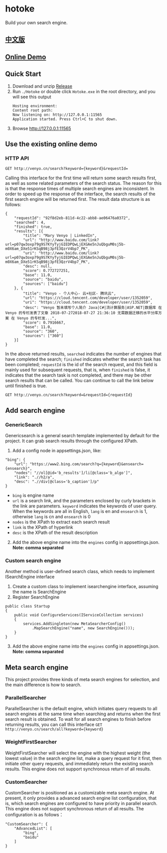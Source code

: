# hotoke
Build your own search engine.

## [中文版](README_CN.md)

## [Online Demo](http://venyo.cn/)

## Quick Start

1. Download and unzip [Release](https://github.com/venyowong/hotoke/releases)
2. Run `./Hotoke` or double click `Hotoke.exe` in the root directory, and you will see this output
    ```
    Hosting environment: 
    Content root path: 
    Now listening on: http://127.0.0.1:11565
    Application started. Press Ctrl+C to shut down.
    ```
3. Browse http://127.0.0.1:11565

## Use the existing online demo

### HTTP API

`GET http://venyo.cn/search?keyword={keyword}&requestId=`

Calling this interface for the first time will return some search results first, as well as some related parameters of the search status. The reason for this is that the response times of multiple search engines are inconsistent. In order to speed up the response of the interface, the search results of the first search engine will be returned first. The result data structure is as follows:
```
{
	"requestId": "92f8d2eb-811d-4c22-abb8-ae06476a0372",
	"searched": 4,
	"finished": true,
	"results": [{
		"title": "Mary Venyo | LinkedIn",
		"url": "http://www.baidu.com/link?url=p07qw3oxp79g9S7KYyTyjGIEDPQwLjEXGAe5nJuQbguM0sj5b-m0X6am_DXe51rKSqB98j3pfE3QzrV4bp7_PK",
		"uri": "http://www.baidu.com/link?url=p07qw3oxp79g9S7KYyTyjGIEDPQwLjEXGAe5nJuQbguM0sj5b-m0X6am_DXe51rKSqB98j3pfE3QzrV4bp7_PK",
		"desc": null,
		"score": 0.772727251,
		"base": 11.0,
		"source": "baidu",
		"sources": ["baidu"]
	}, {
		"title": "Venyo - 个人中心- 云+社区- 腾讯云",
		"url": "https://cloud.tencent.com/developer/user/1352059",
		"uri": "https://cloud.tencent.com/developer/user/1352059",
		"desc": "Venyo 暂未填写个人简介 Java|C#|流计算服务|ASP.NET|数据库 在 Venyo 的专栏发表了文章 2018-07-272018-07-27 21:36:10 无需数据迁移的水平分库方案 在 Venyo 的专栏发...",
		"score": 0.7916667,
		"base": 11.0,
		"source": "360",
		"sources": ["360"]
	}]
}
```
In the above returned results, `searched` indicates the number of engines that have completed the search; `finished` indicates whether the search task has been completed; `requestId` is the id of the search request, and this field is mainly used for subsequent requests, that is, when `finished` is false, it indicates that the search task is not completed, and there may be other search results that can be called. You can continue to call the link below until finished is true.

`GET http://venyo.cn/search?keyword=&requestId={requestId}`

## Add search engine

### GenericSearch

Genericsearch is a general search template implemented by default for the project. It can grab search results through the configured XPath.

1. Add a config node in appsettings.json, like:
```
"bing": {
    "url": "https://www2.bing.com/search?q={keyword}&ensearch={ensearch}",
    "nodes": "//ol[@id='b_results']/li[@class='b_algo']",
    "link": ".//h2/a",
    "desc": ".//div[@class='b_caption']/p"
}
```
- `bing` is engine name
- `url` is a search link, and the parameters enclosed by curly brackets in the link are parameters. `keyword` indicates the keywords of user query. When the keywords are all in English, `lang` is en and `ensearch` is 1, otherwise `lang` is cn and `ensearch` is 0
- `nodes` is the XPath to extract each search result
- `link` is the XPath of hyperlink
- `desc` is the XPath of the result description

2. Add the above engine name into the `engines` config in appsettings.json. **Note: comma separated**

### Custom search engine

Another method is user-defined search class, which needs to implement ISearchEngine interface

1. Create a custom class to implement isearchengine interface, assuming the name is SearchEngine
2. Register SearchEngine
```
public class Startup
{
    public void ConfigureServices(IServiceCollection services)
    {
        services.AddSingleton(new MetaSearcherConfig()
            .MapSearchEngine("name", new SearchEngine()));
    }
}
```
3. Add the above engine name into the `engines` config in appsettings.json. **Note: comma separated**

## Meta search engine

This project provides three kinds of meta search engines for selection, and the main difference is how to search.

### ParallelSearcher

ParallelSearcher is the default engine, which initiates query requests to all search engines at the same time when searching and returns when the first search result is obtained. To wait for all search engines to finish before returning results, you can call this interface `GET http://venyo.cn/search/all?keyword={keyword}`

### WeightFirstSearcher

WeightFirstSearcher will select the engine with the highest weight (the lowest value) in the search engine list, make a query request for it first, then initiate other query requests, and immediately return the existing search results. This engine does not support synchronous return of all results.

### CustomSearcher

CustomSearcher is positioned as a customizable meta search engine. At present, it only provides a advanced search engine list configuration, that is, which search engines are configured to have priority in parallel search. This engine does not support synchronous return of all results. The configuration is as follows：
```
"CustomSearcher": {
    "AdvancedList": [
        "bing",
        "baidu"
    ]
}
```
